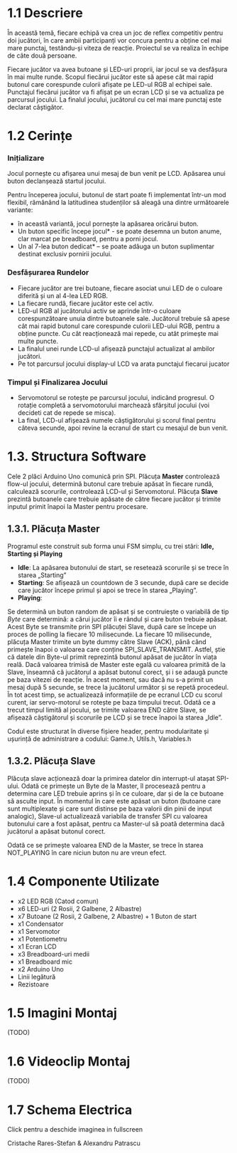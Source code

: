 # 1.1 Descriere

În această temă, fiecare echipă va crea un joc de reflex competitiv pentru doi jucători, în care ambii participanți vor concura pentru a obține cel mai mare punctaj, testându-și viteza de reacție. Proiectul se va realiza în echipe de câte două persoane.

Fiecare jucător va avea butoane și LED-uri proprii, iar jocul se va desfășura în mai multe runde. Scopul fiecărui jucător este să apese cât mai rapid butonul care corespunde culorii afișate pe LED-ul RGB al echipei sale. Punctajul fiecărui jucător va fi afișat pe un ecran LCD și se va actualiza pe parcursul jocului. La finalul jocului, jucătorul cu cel mai mare punctaj este declarat câștigător.

# 1.2 Cerințe

### Inițializare

Jocul pornește cu afișarea unui mesaj de bun venit pe LCD. Apăsarea unui buton declanșează startul jocului.

Pentru începerea jocului, butonul de start poate fi implementat într-un mod flexibil, rămânând la latitudinea studenților să aleagă una dintre următoarele variante:

- în această variantă, jocul pornește la apăsarea oricărui buton.
- Un buton specific începe jocul\* - se poate desemna un buton anume, clar marcat pe breadboard, pentru a porni jocul.
- Un al 7-lea buton dedicat\* – se poate adăuga un buton suplimentar destinat exclusiv pornirii jocului.

### Desfășurarea Rundelor

- Fiecare jucător are trei butoane, fiecare asociat unui LED de o culoare diferită și un al 4-lea LED RGB.
- La fiecare rundă, fiecare jucător este cel activ.
- LED-ul RGB al jucătorului activ se aprinde într-o culoare corespunzătoare unuia dintre butoanele sale. Jucătorul trebuie să apese cât mai rapid butonul care corespunde culorii LED-ului RGB, pentru a obține puncte. Cu cât reacționează mai repede, cu atât primește mai multe puncte.
- La finalul unei runde LCD-ul afișează punctajul actualizat al ambilor jucători.
- Pe tot parcursul jocului display-ul LCD va arata punctajul fiecarui jucator

### Timpul și Finalizarea Jocului

- Servomotorul se rotește pe parcursul jocului, indicând progresul. O rotație completă a servomotorului marchează sfârșitul jocului (voi decideti cat de repede se misca).
- La final, LCD-ul afișează numele câștigătorului și scorul final pentru câteva secunde, apoi revine la ecranul de start cu mesajul de bun venit.

# 1.3. Structura Software

Cele 2 plăci Arduino Uno comunică prin SPI. Plăcuța **Master** controlează flow-ul jocului, determină butonul care trebuie apăsat în fiecare rundă, calculează scorurile, controlează LCD-ul și Servomotorul. Plăcuța **Slave** prezintă butoanele care trebuie apăsate de către fiecare jucător și trimite inputul primit înapoi la Master pentru procesare.

## 1.3.1. Plăcuța Master

Programul este construit sub forma unui FSM simplu, cu trei stări: **Idle, Starting și Playing**

- **Idle**: La apăsarea butonului de start, se resetează scorurile și se trece în starea „Starting”
- **Starting**: Se afișează un countdown de 3 secunde, după care se decide care jucător începe primul și apoi se trece în starea „Playing”.
- **Playing**:

Se determină un buton random de apăsat și se contruiește o variabilă de tip _Byte_ care determină: a cărui jucător îi e rândul și care buton trebuie apăsat. Acest Byte se transmite prin SPI plăcuței Slave, după care se începe un proces de polling la fiecare 10 milisecunde. La fiecare 10 milisecunde, plăcuța Master trimite un byte dummy către Slave (ACK), până când primește înapoi o valoarea care conține SPI_SLAVE_TRANSMIT. Astfel, știe că datele din Byte-ul primit reprezintă butonul apăsat de jucător în viața reală.
Dacă valoarea trimisă de Master este egală cu valoarea primită de la Slave, înseamnă că jucătorul a apăsat butonul corect, și i se adaugă puncte pe baza vitezei de reacție. În acest moment, sau dacă nu s-a primit un mesaj după 5 secunde, se trece la jucătorul următor și se repetă procedeul.
În tot acest timp, se actualizează informațiile de pe ecranul LCD cu scorul curent, iar servo-motorul se rotește pe baza timpului trecut. Odată ce a trecut timpul limită al jocului, se trimite valoarea END către Slave, se afișează câștigătorul și scorurile pe LCD și se trece înapoi la starea „Idle”.

Codul este structurat în diverse fișiere header, pentru modularitate și ușurință de administrare a codului: Game.h, Utils.h, Variables.h

## 1.3.2. Plăcuța Slave

Plăcuța slave acționează doar la primirea datelor din interrupt-ul atașat SPI-ului. Odată ce primește un Byte de la Master, îl procesează pentru a determina care LED trebuie aprins și în ce culoare, dar și de la ce butoane să asculte input. În momentul în care este apăsat un buton (butoane care sunt multiplexate și care sunt distinse pe baza valorii din pinii de input analogic), Slave-ul actualizează variabila de transfer SPI cu valoarea butonului care a fost apăsat, pentru ca Master-ul să poată determina dacă jucătorul a apăsat butonul corect.

Odată ce se primește valoarea END de la Master, se trece în starea NOT_PLAYING în care niciun buton nu are vreun efect.

# 1.4 Componente Utilizate

- x2 LED RGB (Catod comun)
- x6 LED-uri (2 Rosii, 2 Galbene, 2 Albastre)
- x7 Butoane (2 Rosii, 2 Galbene, 2 Albastre) + 1 Buton de start
- x1 Condensator
- x1 Servomotor
- x1 Potentiometru
- x1 Ecran LCD
- x3 Breadboard-uri medii
- x1 Breadboard mic
- x2 Arduino Uno
- Linii legătură
- Rezistoare

# 1.5 Imagini Montaj

(TODO)

# 1.6 Videoclip Montaj

(TODO)

# 1.7 Schema Electrica

Click pentru a deschide imaginea in fullscreen

Cristache Rares-Stefan & Alexandru Patrascu